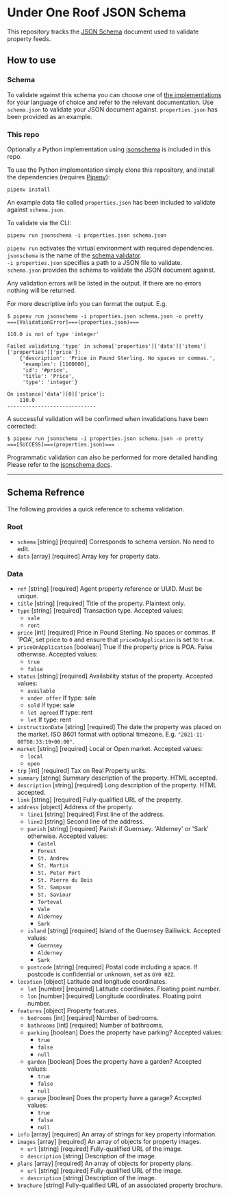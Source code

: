 # Under One Roof JSON Schema

This repository tracks the [JSON Schema](https://json-schema.org/) document used to validate property feeds.

## How to use

### Schema

To validate against this schema you can choose one of [the implementations](https://json-schema.org/implementations.html#validators) for your language of choice and refer to the relevant documentation. Use `schema.json` to validate your JSON document against. `properties.json` has been provided as an example.

### This repo

Optionally a Python implementation using [jsonschema](https://github.com/Julian/jsonschema) is included in this repo.

To use the Python implementation simply clone this repository, and install the dependencies (requires [Pipenv](https://pipenv.pypa.io/en/latest/)):

```
pipenv install
```

An example data file called `properties.json` has been included to validate against `schema.json`.

To validate via the CLI:

```
pipenv run jsonschema -i properties.json schema.json
```
`pipenv run` activates the virtual environment with required dependencies.    
`jsonschema` is the name of the [schema validator](https://github.com/Julian/jsonschema).    
`-i properties.json` specifies a path to a JSON file to validate.    
`schema.json` provides the schema to validate the JSON document against.    

Any validation errors will be listed in the output. If there are no errors nothing will be returned.

For more descriptive info you can format the output. E.g.

```
$ pipenv run jsonschema -i properties.json schema.json -o pretty
===[ValidationError]===(properties.json)===

110.0 is not of type 'integer'

Failed validating 'type' in schema['properties']['data']['items']['properties']['price']:
    {'description': 'Price in Pound Sterling. No spaces or commas.',
     'examples': [1100000],
     'id': '#price',
     'title': 'Price',
     'type': 'integer'}

On instance['data'][0]['price']:
    110.0
-----------------------------
```

A successful validation will be confirmed when invalidations have been corrected:

```
$ pipenv run jsonschema -i properties.json schema.json -o pretty
===[SUCCESS]===(properties.json)===
```

Programmatic validation can also be performed for more detailed handling. Please refer to the [jsonschema docs](https://python-jsonschema.readthedocs.io/en/stable/).


---
## Schema Refrence

The following provides a quick reference to schema validation.

### Root

- `schema` [string] [required] Corresponds to schema version. No need to edit.
- `data` [array] [required] Array key for property data.


### Data

- `ref` [string] [required] Agent property reference or UUID. Must be unique. 
- `title` [string] [required] Title of the property. Plaintext only.
- `type` [string] [required] Transaction type. Accepted values: 
  - `sale`
  - `rent`
- `price` [int] [required] Price in Pound Sterling. No spaces or commas. If 'POA', set price to `0` and ensure that `priceOnApplication` is set to `true`.
- `priceOnApplication` [boolean] True if the property price is POA. False otherwise. Accepted values:
  - `true`
  - `false`
- `status` [string] [required] Availability status of the property. Accepted values:
  - `available`
  - `under offer` If type: sale
  - `sold` If type: sale
  - `let agreed` If type: rent
  - `let` If type: rent
- `instructionDate` [string] [required] The date the property was placed on the market. ISO 8601 format with optional timezone. E.g. `"2021-11-08T08:33:19+00:00"`.
- `market` [string] [required] Local or Open market. Accepted values: 
  - `local`
  - `open`
- `trp` [int] [required] Tax on Real Property units.
- `summary` [string] Summary description of the property. HTML accepted.
- `description` [string] [required] Long description of the property. HTML accepted.
- `link` [string] [required] Fully-qualified URL of the property.
- `address` [object] Address of the property.
  - `line1` [string] [required] First line of the address.
  - `line2` [string] Second line of the address.
  - `parish` [string] [required] Parish if Guernsey. 'Alderney' or 'Sark' otherwise. Accepted values: 
    - `Castel`
    - `Forest`
    - `St. Andrew`
    - `St. Martin`
    - `St. Peter Port`
    - `St. Pierre du Bois`
    - `St. Sampson`
    - `St. Saviour`
    - `Torteval `
    - `Vale`
    - `Alderney`
    - `Sark`
  - `island` [string] [required] Island of the Guernsey Bailiwick. Accepted values:
    - `Guernsey`
    - `Alderney`
    - `Sark`
  - `postcode` [string] [required] Postal code including a space. If postcode is confidential or unknown, set as `GY0 0ZZ`.
- `location` [object] Latitude and longitude coordinates.
  - `lat` [number] [required] Latitude coordinates. Floating point number.
  - `lon` [number] [required] Longitude coordinates. Floating point number.
- `features` [object] Property features.
  - `bedrooms` [int] [required] Number of bedrooms.
  - `bathrooms` [int] [required] Number of bathrooms.
  - `parking` [boolean] Does the property have parking? Accepted values:
    - `true`
    - `false`
    - `null`
  - `garden` [boolean] Does the property have a garden? Accepted values:
    - `true`
    - `false`
    - `null`
  - `garage`  [boolean] Does the property have a garage? Accepted values:
    - `true`
    - `false`
    - `null`
- `info` [array] [required] An array of strings for key property information.
- `images` [array] [required] An array of objects for property images.
  - `url` [string] [required] Fully-qualified URL of the image.
  - `description` [string] Description of the image.
- `plans` [array] [required] An array of objects for property plans.
  - `url` [string] [required] Fully-qualified URL of the image.
  - `description` [string] Description of the image.
- `brochure` [string] Fully-qualified URL of an associated property brochure.
